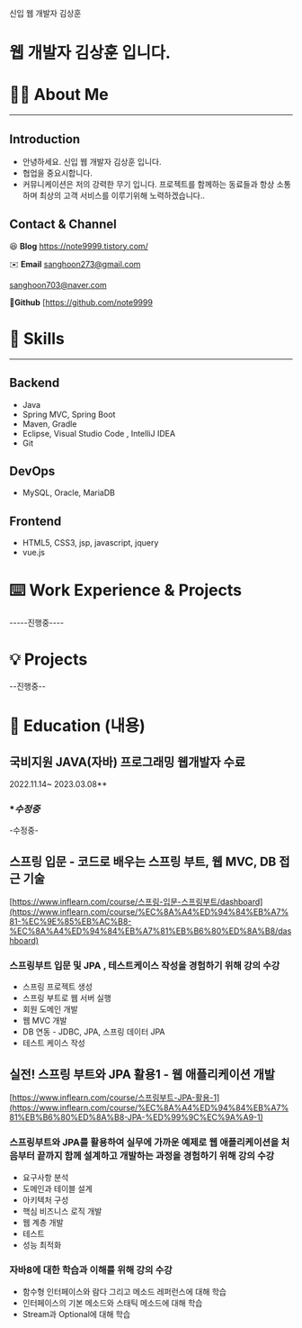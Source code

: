신입 웹 개발자 김상훈

# 웹 개발자 김상훈 입니다.

# 🙋‍♂️ About Me

---

## Introduction

- 안녕하세요. 신입 웹 개발자 김상훈 입니다.
- 협업을 중요시합니다. 
- 커뮤니케이션은 저의 강력한 무기 입니다. 프로젝트를 함께하는 동료들과 항상 소통하며 최상의 고객 서비스를 이루기위해 노력하겠습니다..

## Contact & Channel


😆 **Blog**
https://note9999.tistory.com/

✉️ **Email**
sanghoon273@gmail.com 

sanghoon703@naver.com

 🙉**Github**
[https://github.com/note9999

# 💪 Skills

---

## Backend

- Java
- Spring MVC, Spring Boot
- Maven, Gradle
- Eclipse, Visual Studio Code , IntelliJ IDEA
- Git

## DevOps

- MySQL, Oracle, MariaDB

## Frontend

- HTML5, CSS3, jsp, javascript, jquery
- vue.js

# ⌨️ Work Experience & Projects

-----진행중----


# 💡 Projects

--진행중--


# 🌄 Education (내용)

## 국비지원 JAVA(자바) 프로그래밍 웹개발자 수료 
2022.11.14~ 2023.03.08**


### ****수정중***

-수정중-

## 스프링 입문 - 코드로 배우는 스프링 부트, 웹 MVC, DB 접근 기술

[https://www.inflearn.com/course/스프링-입문-스프링부트/dashboard](https://www.inflearn.com/course/%EC%8A%A4%ED%94%84%EB%A7%81-%EC%9E%85%EB%AC%B8-%EC%8A%A4%ED%94%84%EB%A7%81%EB%B6%80%ED%8A%B8/dashboard)

### 스프링부트 입문 및 JPA , 테스트케이스 작성을 경험하기 위해 강의 수강

- 스프링 프로젝트 생성
- 스프링 부트로 웹 서버 실행
- 회원 도메인 개발
- 웹 MVC 개발
- DB 연동 - JDBC, JPA, 스프링 데이터 JPA
- 테스트 케이스 작성

## 실전! 스프링 부트와 JPA 활용1 - 웹 애플리케이션 개발

[https://www.inflearn.com/course/스프링부트-JPA-활용-1](https://www.inflearn.com/course/%EC%8A%A4%ED%94%84%EB%A7%81%EB%B6%80%ED%8A%B8-JPA-%ED%99%9C%EC%9A%A9-1)

### 스프링부트와 JPA를 활용하여 실무에 가까운 예제로 웹 애플리케이션을 처음부터 끝까지 함께 설계하고 개발하는 과정을 경험하기 위해 강의 수강

- 요구사항 분석
- 도메인과 테이블 설계
- 아키텍처 구성
- 핵심 비즈니스 로직 개발
- 웹 계층 개발
- 테스트
- 성능 최적화



### 자바8에 대한 학습과 이해를 위해 강의 수강

- 함수형 인터페이스와 람다 그리고 메소드 레퍼런스에 대해 학습
- 인터페이스의 기본 메소드와 스태틱 메소드에 대해 학습
- Stream과 Optional에 대해 학습
